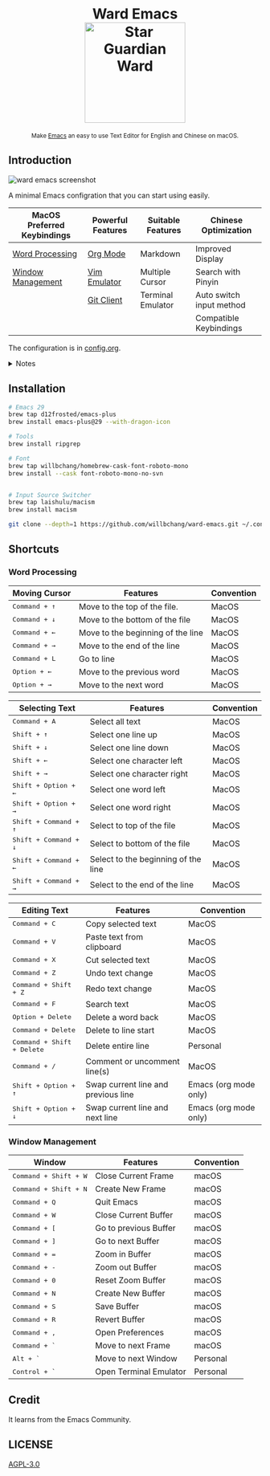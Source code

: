 <h1 align="center">
    Ward Emacs
    <br>
    <img width="200" alt="Star Guardian Ward" src=".github/images/logo.png">
</h1>

<div align="center">
    <sub>Make <a href="https://www.gnu.org/software/emacs/">Emacs</a> an easy to use Text Editor for English and Chinese on macOS.</sub>
</div>


## Introduction

![ward emacs screenshot](.github/images/ward-emacs.png)

A minimal Emacs configration that you can start using easily.

| MacOS Preferred Keybindings             | Powerful Features                                         | Suitable Features | Chinese Optimization     |
|-----------------------------------------|-----------------------------------------------------------|-------------------|--------------------------|
| [Word Processing](#word-processing)     | [Org Mode](https://orgmode.org/)                          | Markdown          | Improved Display         |
| [Window Management](#window-management) | [Vim Emulator](https://github.com/emacs-evil/evil#readme) | Multiple Cursor   | Search with Pinyin       |
|                                         | [Git Client](https://magit.vc/)                           | Terminal Emulator | Auto switch input method |
|                                         |                                                           |                   | Compatible Keybindings   |


The configuration is in [config.org](config.org).

<details>
<summary>Notes</summary>

- Press <kbd>alt + x</kbd> and type `describe-`, you can findout almost anything in Emacs by yourself.
- Emacs is more highly customizable than you think.
- I mainly support the version that I'm using, most of the code should work on other versions, but I don't have time to care about compatiblity. You can get help from search engine and the great emacs communities ([reddit/emacs](https://www.reddit.com/r/emacs/), [Emacs StackExchange](https://emacs.stackexchange.com/), [emacs-china](https://emacs-china.org/)).
- Do not expect too much, and you'll be happy.
</details>

## Installation
```bash
# Emacs 29
brew tap d12frosted/emacs-plus
brew install emacs-plus@29 --with-dragon-icon

# Tools
brew install ripgrep

# Font
brew tap willbchang/homebrew-cask-font-roboto-mono
brew install --cask font-roboto-mono-no-svn


# Input Source Switcher
brew tap laishulu/macism
brew install macism
```

```bash
git clone --depth=1 https://github.com/willbchang/ward-emacs.git ~/.config/emacs
```


## Shortcuts
### Word Processing

| Moving Cursor          | Features                          | Convention |
|------------------------|-----------------------------------|------------|
| <kbd>Command + ↑</kbd> | Move to the top of the file.      | MacOS      |
| <kbd>Command + ↓</kbd> | Move to the bottom of the file    | MacOS      |
| <kbd>Command + ←</kbd> | Move to the beginning of the line | MacOS      |
| <kbd>Command + →</kbd> | Move to the end of the line       | MacOS      |
| <kbd>Command + L</kbd> | Go to line                        | MacOS      |
| <kbd>Option + ←</kbd>  | Move to the previous word         | MacOS      |
| <kbd>Option + →</kbd>  | Move to the next word             | MacOS      |

| Selecting Text                 | Features                            | Convention |
|--------------------------------|-------------------------------------|------------|
| <kbd>Command + A</kbd>         | Select all text                     | MacOS      |
| <kbd>Shift + ↑</kbd>           | Select one line up                  | MacOS      |
| <kbd>Shift + ↓</kbd>           | Select one line down                | MacOS      |
| <kbd>Shift + ←</kbd>           | Select one character left           | MacOS      |
| <kbd>Shift + →</kbd>           | Select one character right          | MacOS      |
| <kbd>Shift + Option + ←</kbd>  | Select one word left                | MacOS      |
| <kbd>Shift + Option + →</kbd>  | Select one word right               | MacOS      |
| <kbd>Shift + Command + ↑</kbd> | Select to top of the file           | MacOS      |
| <kbd>Shift + Command + ↓</kbd> | Select to bottom of the file        | MacOS      |
| <kbd>Shift + Command + ←</kbd> | Select to the beginning of the line | MacOS      |
| <kbd>Shift + Command + →</kbd> | Select to the end of the line       | MacOS      |



| Editing Text                        | Features                            | Convention            |
|-------------------------------------|-------------------------------------|-----------------------|
| <kbd>Command + C</kbd>              | Copy selected text                  | MacOS                 |
| <kbd>Command + V</kbd>              | Paste text from clipboard           | MacOS                 |
| <kbd>Command + X</kbd>              | Cut selected text                   | MacOS                 |
| <kbd>Command + Z</kbd>              | Undo text change                    | MacOS                 |
| <kbd>Command + Shift + Z</kbd>      | Redo text change                    | MacOS                 |
| <kbd>Command + F</kbd>              | Search text                         | MacOS                 |
| <kbd>Option  + Delete</kbd>         | Delete a word back                  | MacOS                 |
| <kbd>Command + Delete</kbd>         | Delete to line start                | MacOS                 |
| <kbd>Command + Shift + Delete</kbd> | Delete entire line                  | Personal              |
| <kbd>Command + /</kbd>              | Comment or uncomment line(s)        | MacOS                 |
| <kbd>Shift + Option + ↑</kbd>       | Swap current line and previous line | Emacs (org mode only) |
| <kbd>Shift + Option + ↓</kbd>       | Swap current line and next line     | Emacs (org mode only) |




### Window Management
| Window                         | Features               | Convention |
|--------------------------------|------------------------|------------|
| <kbd>Command + Shift + W</kbd> | Close Current Frame    | macOS      |
| <kbd>Command + Shift + N</kbd> | Create New Frame       | macOS      |
| <kbd>Command + Q</kbd>         | Quit Emacs             | macOS      |
| <kbd>Command + W</kbd>         | Close Current Buffer   | macOS      |
| <kbd>Command + [</kbd>         | Go to previous Buffer  | macOS      |
| <kbd>Command + ]</kbd>         | Go to next Buffer      | macOS      |
| <kbd>Command + =</kbd>         | Zoom in Buffer         | macOS      |
| <kbd>Command + -</kbd>         | Zoom out Buffer        | macOS      |
| <kbd>Command + 0</kbd>         | Reset Zoom Buffer      | macOS      |
| <kbd>Command + N</kbd>         | Create New Buffer      | macOS      |
| <kbd>Command + S</kbd>         | Save Buffer            | macOS      |
| <kbd>Command + R</kbd>         | Revert Buffer          | macOS      |
| <kbd>Command + ,</kbd>         | Open Preferences       | macOS      |
| <kbd>Command + `</kbd>         | Move to next Frame     | macOS      |
| <kbd>Alt + `</kbd>             | Move to next Window    | Personal   |
| <kbd>Control + `</kbd>         | Open Terminal Emulator | Personal   |



## Credit

It learns from the Emacs Community.

## LICENSE

[AGPL-3.0](./LICENSE)
